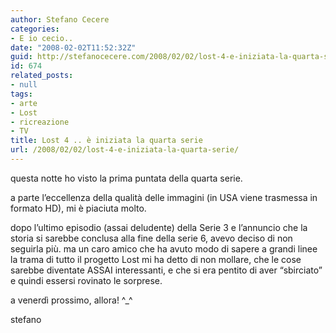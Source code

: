 ```yaml
---
author: Stefano Cecere
categories:
- E io cecio..
date: "2008-02-02T11:52:32Z"
guid: http://stefanocecere.com/2008/02/02/lost-4-e-iniziata-la-quarta-serie/
id: 674
related_posts:
- null
tags:
- arte
- Lost
- ricreazione
- TV
title: Lost 4 .. è iniziata la quarta serie
url: /2008/02/02/lost-4-e-iniziata-la-quarta-serie/
---
```


questa notte ho visto la prima puntata della quarta serie.

a parte l&#8217;eccellenza della qualità delle immagini (in USA viene trasmessa in formato HD), mi è piaciuta molto.

dopo l&#8217;ultimo episodio (assai deludente) della Serie 3 e l&#8217;annuncio che la storia si sarebbe conclusa alla fine della serie 6, avevo deciso di non seguirla più. ma un caro amico che ha avuto modo di sapere a grandi linee la trama di tutto il progetto Lost mi ha detto di non mollare, che le cose sarebbe diventate ASSAI interessanti, e che si era pentito di aver &#8220;sbirciato&#8221; e quindi essersi rovinato le sorprese.

a venerdì prossimo, allora! ^_^

stefano